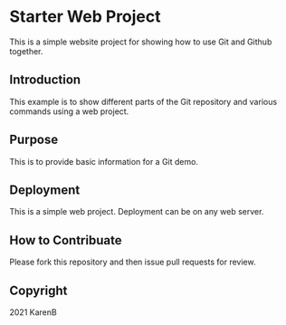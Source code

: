 # Starter Web Project

This is a simple website project for showing how to use Git and Github together.

## Introduction

This example is to show different parts of the Git repository and various commands using a web project.

## Purpose

This is to provide basic information for a Git demo.

## Deployment

This is a simple web project. Deployment can be on any web server. 

## How to Contribuate

Please fork this repository and then issue pull requests for review.

## Copyright

2021 KarenB

